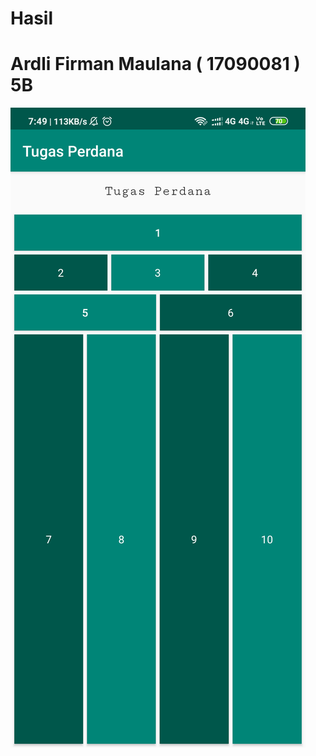 # Hasil
# Ardli Firman Maulana ( 17090081 ) 5B
![alt text](https://github.com/ardli-firman/tugas-perdana-mobile/blob/master/Hasil.png)
